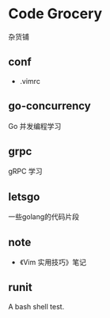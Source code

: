 # Code Grocery
杂货铺

## conf
* .vimrc

## go-concurrency
Go 并发编程学习

## grpc
gRPC 学习

## letsgo
一些golang的代码片段

## note
* 《Vim 实用技巧》笔记

## runit
A bash shell test.

